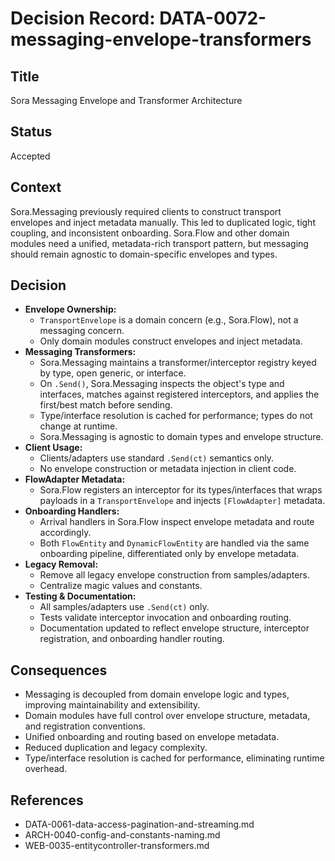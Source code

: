 # Decision Record: DATA-0072-messaging-envelope-transformers

## Title
Sora Messaging Envelope and Transformer Architecture

## Status
Accepted

## Context
Sora.Messaging previously required clients to construct transport envelopes and inject metadata manually. This led to duplicated logic, tight coupling, and inconsistent onboarding. Sora.Flow and other domain modules need a unified, metadata-rich transport pattern, but messaging should remain agnostic to domain-specific envelopes and types.

## Decision
- **Envelope Ownership:**
  - `TransportEnvelope` is a domain concern (e.g., Sora.Flow), not a messaging concern.
  - Only domain modules construct envelopes and inject metadata.
- **Messaging Transformers:**
  - Sora.Messaging maintains a transformer/interceptor registry keyed by type, open generic, or interface.
  - On `.Send()`, Sora.Messaging inspects the object's type and interfaces, matches against registered interceptors, and applies the first/best match before sending.
  - Type/interface resolution is cached for performance; types do not change at runtime.
  - Sora.Messaging is agnostic to domain types and envelope structure.
- **Client Usage:**
  - Clients/adapters use standard `.Send(ct)` semantics only.
  - No envelope construction or metadata injection in client code.
- **FlowAdapter Metadata:**
  - Sora.Flow registers an interceptor for its types/interfaces that wraps payloads in a `TransportEnvelope` and injects `[FlowAdapter]` metadata.
- **Onboarding Handlers:**
  - Arrival handlers in Sora.Flow inspect envelope metadata and route accordingly.
  - Both `FlowEntity` and `DynamicFlowEntity` are handled via the same onboarding pipeline, differentiated only by envelope metadata.
- **Legacy Removal:**
  - Remove all legacy envelope construction from samples/adapters.
  - Centralize magic values and constants.
- **Testing & Documentation:**
  - All samples/adapters use `.Send(ct)` only.
  - Tests validate interceptor invocation and onboarding routing.
  - Documentation updated to reflect envelope structure, interceptor registration, and onboarding handler routing.

## Consequences
- Messaging is decoupled from domain envelope logic and types, improving maintainability and extensibility.
- Domain modules have full control over envelope structure, metadata, and registration conventions.
- Unified onboarding and routing based on envelope metadata.
- Reduced duplication and legacy complexity.
- Type/interface resolution is cached for performance, eliminating runtime overhead.

## References
- DATA-0061-data-access-pagination-and-streaming.md
- ARCH-0040-config-and-constants-naming.md
- WEB-0035-entitycontroller-transformers.md
